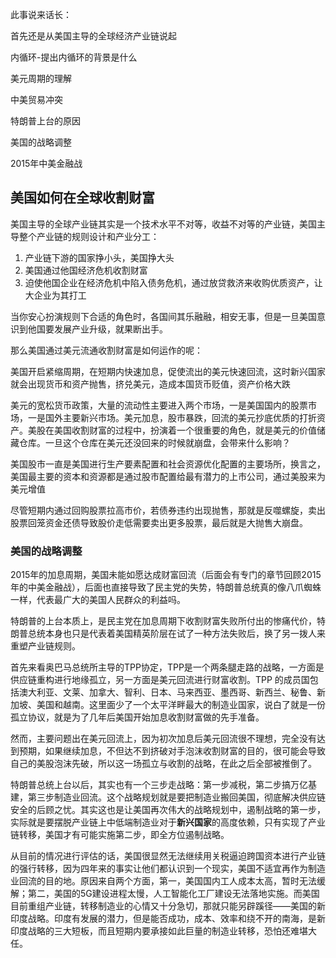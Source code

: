 

此事说来话长：

首先还是从美国主导的全球经济产业链说起

内循环-提出内循环的背景是什么

美元周期的理解

中美贸易冲突

特朗普上台的原因

美国的战略调整

2015年中美金融战





## 美国如何在全球收割财富





美国主导的全球产业链其实是一个技术水平不对等，收益不对等的产业链，美国主导整个产业链的规则设计和产业分工：

1. 产业链下游的国家挣小头，美国挣大头
2. 美国通过他国经济危机收割财富
3. 迫使他国企业在经济危机中陷入债务危机，通过放贷救济来收购优质资产，让大企业为其打工

当你安心扮演规则下合适的角色时，各国间其乐融融，相安无事，但是一旦美国意识到他国要发展产业升级，就果断出手。

那么美国通过美元流通收割财富是如何运作的呢：

美国开启紧缩周期，在短期内快速加息，促使流出的美元快速回流，这时新兴国家就会出现货币和资产抛售，挤兑美元，造成本国货币贬值，资产价格大跌



美元的宽松货币政策，大量的流动性主要进入两个市场，一是美国国内的股票市场，一是国外主要新兴市场。美元加息，股市暴跌，回流的美元抄底优质的打折资产。美股在美国收割财富的过程中，扮演着一个很重要的角色，就是美元的价值储藏仓库。一旦这个仓库在美元还没回来的时候就崩盘，会带来什么影响？

美国股市一直是美国进行生产要素配置和社会资源优化配置的主要场所，换言之，美国最主要的资本和资源都是通过股市配置给最有潜力的上市公司，通过美股来为美元增值



尽管短期内通过回购股票拉高市价，若债券违约出现抛售，那就是反噬螺旋，卖出股票回笼资金还债导致股价走低需要卖出更多股票，最后就是大抛售大崩盘。



### 美国的战略调整

2015年的加息周期，美国未能如愿达成财富回流（后面会有专门的章节回顾2015年的中美金融战），后面也直接导致了民主党的失势，特朗普总统真的像八爪蜘蛛一样，代表最广大的美国人民群众的利益吗。

特朗普的上台本质上，是民主党在加息周期下收割财富失败所付出的惨痛代价，特朗普总统本身也只是代表着美国精英阶层在试了一种方法失败后，换了另一拨人来重塑产业链规则。



首先来看奥巴马总统所主导的TPP协定，TPP是一个两条腿走路的战略，一方面是供应链重构进行地缘孤立，另一方面是美元回流进行财富收割。TPP 的成员国包括澳大利亚、文莱、加拿大、智利、日本、马来西亚、墨西哥、新西兰、秘鲁、新加坡、美国和越南。这里面少了一个太平洋畔最大的制造业国家，说白了就是一份孤立协议，就是为了几年后美国开始加息收割财富做的先手准备。

然而，主要问题出在美元回流上，因为初次加息后美元回流很不理想，完全没有达到预期，如果继续加息，不但达不到挤破对手泡沫收割财富的目的，很可能会导致自己的美股泡沫先破，所以这一场孤立与收割的战略，在此之后全部被推倒了。



特朗普总统上台以后，其实也有一个三步走战略：第一步减税，第二步搞万亿基建，第三步制造业回流。这个战略规划就是要把制造业搬回美国，彻底解决供应链安全的后顾之忧。其实这也是让美国再次伟大的战略规划中，遏制战略的第一步，实际就是要摆脱产业链上中低端制造业对于**新兴国家**的高度依赖，只有实现了产业链转移，美国才有可能实施第二步，即全方位遏制战略。

从目前的情况进行评估的话，美国很显然无法继续用关税逼迫跨国资本进行产业链的强行转移，因为四年来的事实让他们都认识到一个现实，美国不适宜再作为制造业回流的目的地。原因来自两个方面，第一，美国国内工人成本太高，暂时无法缓解；第二，美国的5G建设进程太慢，人工智能化工厂建设无法落地实施。而美国目前重组产业链，转移制造业的心情又十分急切，那就只能另辟蹊径——美国的新印度战略。印度有发展的潜力，但是能否成功，成本、效率和绕不开的南海，是新印度战略的三大短板，而且短期内要承接如此巨量的制造业转移，恐怕还难堪大任。



<!--所以我们需要厘清，相对小平同志的不折腾和锦涛书记的萧规曹随，后期的“折腾”是我们自己主动有意而为之吗-->

